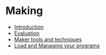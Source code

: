 # Making

* [Introduction](/courses/making/introduction)
* [Evaluation](/courses/making/evaluation)
* [Maker tools and techniques](/courses/making/maker-tools-techniques)
* [Load and Managing your programs](/courses/making/load-manage-programs)
